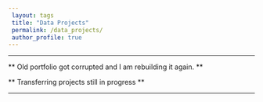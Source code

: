 ```yaml
---
 layout: tags
 title: "Data Projects"
 permalink: /data_projects/
 author_profile: true
---
```


***

** Old portfolio got corrupted and I am rebuilding it again. **

** Transferring projects still in progress **

***